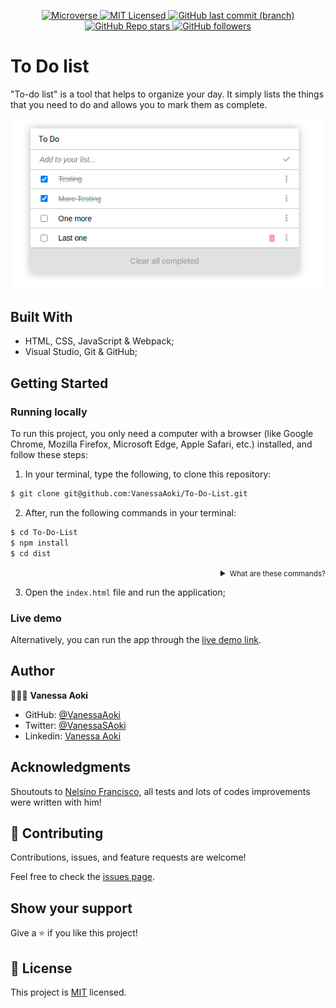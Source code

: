 <p align="center">
  <a href="https://www.microverse.org/">
    <img alt="Microverse" src="https://img.shields.io/badge/-Microverse-blueviolet?style=flat-square">
  </a>
  <a href="https://github.com/VanessaAoki/To-Do-List/blob/main/LICENSE">
    <img alt="MIT Licensed" src="https://img.shields.io/github/license/VanessaAoki/To-Do-List?style=flat-square">
  </a>
  <a href="https://github.com/VanessaAoki/To-Do-List">
    <img alt="GitHub last commit (branch)" src="https://img.shields.io/github/last-commit/VanessaAoki/To-Do-List/main?color=blue&style=flat-square">
  </a>
  <a href="https://github.com/VanessaAoki/To-Do-List">
    <img alt="GitHub Repo stars" src="https://img.shields.io/github/stars/VanessaAoki/To-Do-List?color=pink&label=%E2%98%85%20stars%20&style=flat-square">
  </a>
  <a href="https://github.com/VanessaAoki">
    <img alt="GitHub followers" src="https://img.shields.io/github/followers/VanessaAoki?color=yellow&logo=github&style=flat-square">
  </a>
</p>

# To Do list

"To-do list" is a tool that helps to organize your day. It simply lists the things that you need to do and allows you to mark them as complete.

<p align="center">
    <img alt="Screenshot" src="./imgs/screenshot.png" width="500">
</p>

## Built With

- HTML, CSS, JavaScript & Webpack;
- Visual Studio, Git & GitHub;

## Getting Started

### Running locally
To run this project, you only need a computer with a browser (like Google Chrome, Mozilla Firefox, Microsoft Edge, Apple Safari, etc.) installed, and follow these steps:

1. In your terminal, type the following, to clone this repository:

```sh
$ git clone git@github.com:VanessaAoki/To-Do-List.git
```

2. After, run the following commands in your terminal:

```sh
$ cd To-Do-List
$ npm install
$ cd dist
```
<details align="right">
<summary><small>What are these commands?</summary>
- the `$ cd` command is used to move to different folders. <br>
- while `$ npm build` is used to compile the aplication files.</small>
</details>

3. Open the `index.html` file and run the application;

### Live demo
Alternatively, you can run the app through the [live demo link](https://vanessaaoki.github.io/To-Do-List/).

## Author

👩🏼‍💻 **Vanessa Aoki**

- GitHub: [@VanessaAoki](https://github.com/VanessaAoki)
- Twitter: [@VanessaSAoki](https://twitter.com/VanessaSAoki)
- Linkedin: [Vanessa Aoki](https://www.linkedin.com/in/vanessasaoki/)

## Acknowledgments

Shoutouts to [Nelsino Francisco](https://github.com/nelsinofrancisco), all tests and lots of codes improvements were written with him!

## 🤝 Contributing

Contributions, issues, and feature requests are welcome!

Feel free to check the [issues page](https://github.com/VanessaAoki/Webpack-Setup/issues).

## Show your support

Give a ⭐️ if you like this project!

## 📝 License

This project is [MIT](./LICENSE) licensed.
